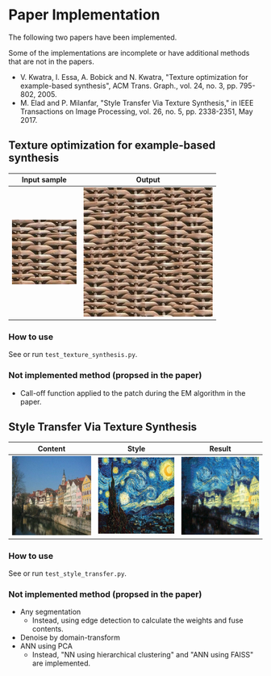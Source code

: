 # Paper Implementation
The following two papers have been implemented.

Some of the implementations are incomplete or have additional methods that are not in the papers.

- V. Kwatra, I. Essa, A. Bobick and N. Kwatra, "Texture optimization for example-based synthesis", ACM Trans. Graph., vol. 24, no. 3, pp. 795-802, 2005.
- M. Elad and P. Milanfar, "Style Transfer Via Texture Synthesis," in IEEE Transactions on Image Processing, vol. 26, no. 5, pp. 2338-2351, May 2017.

## Texture optimization for example-based synthesis
| Input sample | Output |
----| ---- 
|![input_sample](test_images/texture_synthesis/input_sample/wara.jpg "input_sample") | ![output](test_images/texture_synthesis/output/wara.jpg "output")|

### How to use
See or run `test_texture_synthesis.py`.

### Not implemented method (propsed in the paper)
- Call-off function applied to the patch during the EM algorithm in the paper.

## Style Transfer Via Texture Synthesis
| Content | Style | Result |
----| ---- | ----
| <img src="test_images/style_transfer/content/city_river.jpg" width="200"/> | <img src="test_images/style_transfer/style/van_gogh_starry.jpg" width="200"/> | <img src="test_images/style_transfer/output/result.jpg" width="200"/>|

### How to use
See or run `test_style_transfer.py`.

### Not implemented method (propsed in the paper)
- Any segmentation
    - Instead, using edge detection to calculate the weights and fuse contents.
- Denoise by domain-transform
- ANN using PCA
    - Instead, "NN using hierarchical clustering" and "ANN using FAISS" are implemented.
